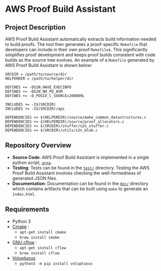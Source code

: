 # AWS Proof Build Assistant

## Project Description

AWS Proof Build Assistant automatically extracts build information needed to build proofs.
The tool then generates a proof-specific `Makefile` that developers can include in their own proof `Makefile`s. 
This significantly simplifies proof development and keeps proof builds consistent with code builds as the source tree evolves.
An example of a `Makefile` generated by AWS Proof Build Assistant is shown below:

    SRCDIR = /path/to/source/dir
    HELPERDIR = /path/to/helper/dir

    DEFINES += -DS2N_HAVE_EXECINFO
    DEFINES += -DS2N_NO_PQ_ASM
    DEFINES += -D_POSIX_C_SOURCE=200809L

    INCLUDES += -I$(SRCDIR)
    INCLUDES += -I$(SRCDIR)/api

    DEPENDENCIES += $(HELPERDIR)/source/make_common_datastructures.c
    DEPENDENCIES += $(HELPERDIR)/source/proof_allocators.c
    DEPENDENCIES += $(SRCDIR)/stuffer/s2n_stuffer.c
    DEPENDENCIES += $(SRCDIR)/utils/s2n_blob.c

## Repository Overview

* **Source Code**: AWS Proof Build Assistant is implemented in a single python script, [`arpa`](https://code.amazon.com/packages/Argaquifer/blobs/mainline/--/arpa).
* **Testing**: Tests can be found in the [`test/`](https://code.amazon.com/packages/Argaquifer/trees/mainline/--/test) directory. Testing the AWS Proof Build Assistant involves checking the well-formedness of generated JSON files.
* **Documentation**: Documentation can be found in the [`doc/`](https://code.amazon.com/packages/Argaquifer/trees/mainline/--/doc) directory which contains artifacts that can be built using `make` to generate an `index.html`.

## Requirements

* Python 3
* [Cmake](https://cmake.org/) : 
  * `apt-get install cmake`
  * `brew install cmake`
* [GNU cflow](https://www.gnu.org/software/cflow/) : 
  * `apt-get install cflow`
  * `brew install cflow`
* [Voluptuous](https://pypi.org/project/voluptuous/)
  * `python3 -m pip install voluptuous`
